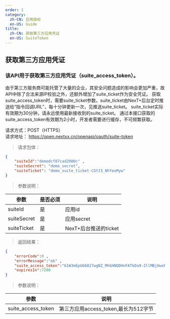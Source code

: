 ```yaml
---
order: 1
category:
  zh-CN: 应用授权
  en-US: Guide
title: 
  zh-CN: 获取第三方应用凭证
  en-US: SuiteToken
---
```


## 获取第三方应用凭证

### 该API用于获取第三方应用凭证（suite_access_token）。

由于第三方服务商可能托管了大量的企业，其安全问题造成的影响会更加严重，故API中除了合法来源IP校验之外，还额外增加了suite_ticket作为安全凭证。
获取suite_access_token时，需要suite_ticket参数。suite_ticket由NexT+后台定时推送给“指令回调URL”，每十分钟更新一次，见推送suite_ticket。
suite_ticket实际有效期为30分钟，请永远使用最新接收到的suite_ticket。
通过本接口获取的suite_access_token有效期为2小时，开发者需要进行缓存，不可频繁获取。

请求方式：POST（HTTPS）  
请求地址： https://open.nextxx.cn/openapi/oauth/suite-token
>
> 请求包体：
```json
{
    "suiteId":"demodcf07cad2000c" ,
    "suiteSecret": "demo_secret", 
    "suiteTicket": "demo_suite_ticket-CGYJ3_NhYexMyw" 
}
```
>
> 参数说明：

| 参数 | 是否必须 | 说明 |
| --------    | -------------------------------------------- | -------- |
|suiteId     | 是 | 应用id|
|suiteSecret | 是 | 应用secret|
|suiteTicket | 是 | NexT+后台推送的ticket|

> 返回结果：
```json
{
    "errorCode":0 ,
    "errorMessage":"ok" ,
    "suite_access_token":"61W3mEpU66027wgNZ_MhGHNQDHnFATkDa9-2llMBjUwxRSNPbVsMmyD-yq8wZETSoE5NQgecigDrSHkPtIYA",
    "expiresIn":7200
}
```
> 参数说明：

| 参数 | 说明 |
| -------- | -------------------------------------------- |
|suite_access_token | 第三方应用access_token,最长为512字节 |
